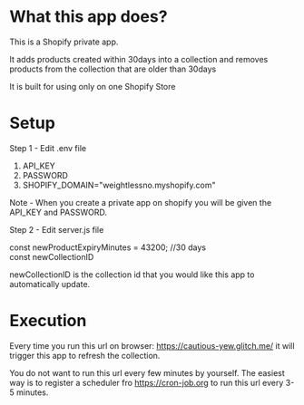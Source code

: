 What this app does?
===================
This is a Shopify private app.

It adds products created within 30days into a collection and removes products from the collection that are older than 30days

It is built for using only on one Shopify Store



Setup
=====

Step 1 - Edit .env file

1. API_KEY
2. PASSWORD
3. SHOPIFY_DOMAIN="weightlessno.myshopify.com"

Note - When you create a private app on shopify you will be given the API_KEY and PASSWORD.


Step 2 - Edit server.js file

const newProductExpiryMinutes = 43200; //30 days  
const newCollectionID

newCollectionID is the collection id that you would like this app to automatically update.


Execution
=========
Every time you run this url on browser: https://cautious-yew.glitch.me/ it will trigger this app to refresh the collection.

You do not want to run this url every few minutes by yourself.  The easiest way is to register a scheduler fro https://cron-job.org to run this url every 3-5 minutes.


